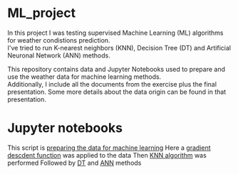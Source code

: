 # ML_project
In this project I was testing supervised Machine Learning (ML) algorithms for weather condistions prediction.  
I've tried to run K-nearest neighbors (KNN), Decision Tree (DT) and Artificial Neuronal Network (ANN) methods.

This repository contains data and Jupyter Notebooks used to prepare and use the weather data for machine learning methods.  
Additionally, I include all the documents from the exercise plus the final presentation.
Some more details about the data origin can be found in that presentation.

# Jupyter notebooks

This script is [preparing the data for machine learning](Exercise_1.2_JKG)
Here a [gradient descdent function](Exercise_1.3_JKG) was applied to the data
Then [KNN algorithm](Exercise_1.4_JKG) was performed
Followed by [DT](Exercise_1.5_DT_JKG) and [ANN](Exercise_1.5_ANN_JKG) methods
